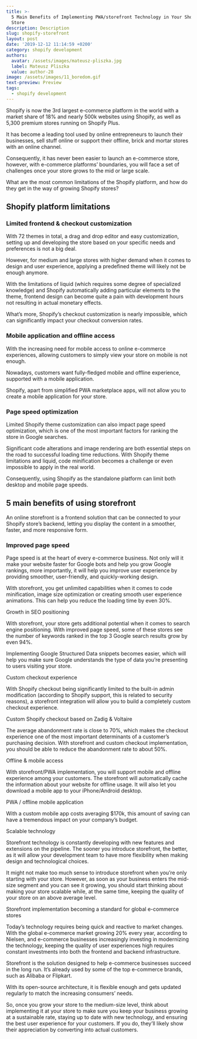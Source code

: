 ```yaml
---
title: >-
  5 Main Benefits of Implementing PWA/storefront Technology in Your Shopify
  Store
description: Description
slug: shopify-storefront
layout: post
date: '2019-12-12 11:14:59 +0200'
category: shopify development
authors:
  avatar: /assets/images/mateusz-pliszka.jpg
  label: Mateusz Pliszka
  value: author-28
image: /assets/images/11_boredom.gif
text-preview: Preview
tags:
  - shopify development
---
```

Shopify is now the 3rd largest e-commerce platform in the world with a market share of 18% and nearly 500k websites using Shopify, as well as 5,300 premium stores running on Shopify Plus. 

It has become a leading tool used by online entrepreneurs to launch their businesses, sell stuff online or support their offline, brick and mortar stores with an online channel.

Consequently, it has never been easier to launch an e-commerce store, however, with e-commerce platforms’ boundaries, you will face a set of challenges once your store grows to the mid or large scale.

What are the most common limitations of the Shopify platform, and how do they get in the way of growing Shopify stores?

<h2>Shopify platform limitations</h2>

<h3>Limited frontend & checkout customization</h3>

With 72 themes in total, a drag and drop editor and easy customization, setting up and developing the store based on your specific needs and preferences is not a big deal.

However, for medium and large stores with higher demand when it comes to design and user experience, applying a predefined theme will likely not be enough anymore. 

With the limitations of liquid (which requires some degree of specialized knowledge) and Shopify automatically adding particular elements to the theme, frontend design can become quite a pain with development hours not resulting in actual monetary effects.

What’s more, Shopify’s checkout customization is nearly impossible, which can significantly impact your checkout conversion rates.

<h3>Mobile application and offline access</h3>

With the increasing need for mobile access to online e-commerce experiences, allowing customers to simply view your store on mobile is not enough.

Nowadays, customers want fully-fledged mobile and offline experience, supported with a mobile application.

Shopify, apart from simplified PWA marketplace apps, will not allow you to create a mobile application for your store.

<h3>Page speed optimization</h3>

Limited Shopify theme customization can also impact page speed optimization, which is one of the most important factors for ranking the store in Google searches.

Significant code alterations and image rendering are both essential steps on the road to successful loading time reductions. With Shopify theme limitations and liquid, code minification becomes a challenge or even impossible to apply in the real world.

Consequently, using Shopify as the standalone platform can limit both desktop and mobile page speeds.

<h2>5 main benefits of using storefront</h2>

An online storefront is a frontend solution that can be connected to your Shopify store’s backend, letting you display the content in a smoother, faster, and more responsive form.

<h3>Improved page speed</h3>

Page speed is at the heart of every e-commerce business. Not only will it make your website faster for Google bots and help you grow Google rankings, more importantly, it will help you improve user experience by providing smoother, user-friendly, and quickly-working design.

With storefront, you get unlimited capabilities when it comes to code minification, image size optimization or creating smooth user experience animations. This can help you reduce the loading time by even 30%.

Growth in SEO positioning



With storefront, your store gets additional potential when it comes to search engine positioning. With improved page speed, some of these stores see the number of keywords ranked in the top 3 Google search results grow by even 94%.



Implementing Google Structured Data snippets becomes easier, which will help you make sure Google understands the type of data you’re presenting to users visiting your store.



Custom checkout experience



With Shopify checkout being significantly limited to the built-in admin modification (according to Shopify support, this is related to security reasons), a storefront integration will allow you to build a completely custom checkout experience.







Custom Shopify checkout based on Zadig & Voltaire



The average abandonment rate is close to 70%, which makes the checkout experience one of the most important determinants of a customer’s purchasing decision. With storefront and custom checkout implementation, you should be able to reduce the abandonment rate to about 50%.



Offline & mobile access



With storefront/PWA implementation, you will support mobile and offline experience among your customers. The storefront will automatically cache the information about your website for offline usage. It will also let you download a mobile app to your iPhone/Android desktop.





PWA / offline mobile application



With a custom mobile app costs averaging $170k, this amount of saving can have a tremendous impact on your company’s budget.



Scalable technology



Storefront technology is constantly developing with new features and extensions on the pipeline. The sooner you introduce storefront, the better, as it will allow your development team to have more flexibility when making design and technological choices.



It might not make too much sense to introduce storefront when you’re only starting with your store. However, as soon as your business enters the mid-size segment and you can see it growing, you should start thinking about making your store scalable while, at the same time, keeping the quality of your store on an above average level.



Storefront implementation becoming a standard for global e-commerce stores



Today’s technology requires being quick and reactive to market changes. With the global e-commerce market growing 20% every year, according to Nielsen, and e-commerce businesses increasingly investing in modernizing the technology, keeping the quality of user experiences high requires constant investments into both the frontend and backend infrastructure.



Storefront is the solution designed to help e-commerce businesses succeed in the long run. It’s already used by some of the top e-commerce brands, such as Alibaba or Flipkart.



With its open-source architecture, it is flexible enough and gets updated regularly to match the increasing consumers’ needs. 



So, once you grow your store to the medium-size level, think about implementing it at your store to make sure you keep your business growing at a sustainable rate, staying up to date with new technology, and ensuring the best user experience for your customers. If you do, they’ll likely show their appreciation by converting into actual customers.
